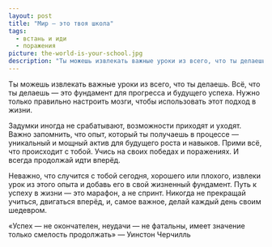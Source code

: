 ```yaml
---
layout: post
title: "Мир — это твоя школа"
tags:
  - встань и иди
  - поражения
picture: the-world-is-your-school.jpg
description: "Ты можешь извлекать важные уроки из всего, что ты делаешь. Всё, что ты делаешь — это фундамент для прогресса и будущего успеха"
---
```


Ты можешь извлекать важные уроки из всего, что ты делаешь. Всё, что ты делаешь — это фундамент для прогресса и будущего успеха. Нужно только правильно настроить мозги, чтобы использовать этот подход в жизни.

Задумки иногда не срабатывают, возможности приходят и уходят. Важно запомнить, что опыт, который ты получаешь в процессе — уникальный и мощный актив для будущего роста и навыков. Прими всё, что происходит с тобой. Учись на своих победах и поражениях. И всегда продолжай идти вперёд.

Неважно, что случится с тобой сегодня, хорошего или плохого, извлеки урок из этого опыта и добавь его в свой жизненный фундамент. Путь к успеху в жизни — это марафон, а не спринт. Никогда не прекращай учиться, двигаться вперёд, и, самое важное, делай каждый день своим шедевром.

«Успех — не окончателен, неудачи — не фатальны, имеет значение только смелость продолжать» — Уинстон Черчилль